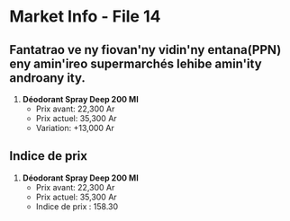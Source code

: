 # Market Info - File 14

## Fantatrao ve ny fiovan'ny vidin'ny entana(PPN) eny amin'ireo supermarchés lehibe amin'ity androany ity.

1. **Déodorant Spray Deep 200 Ml**
   - Prix avant: 22,300 Ar
   - Prix actuel: 35,300 Ar
   - Variation: +13,000 Ar



## Indice de prix

1. **Déodorant Spray Deep 200 Ml**
   - Prix avant: 22,300 Ar
   - Prix actuel: 35,300 Ar
   - Indice de prix : 158.30

